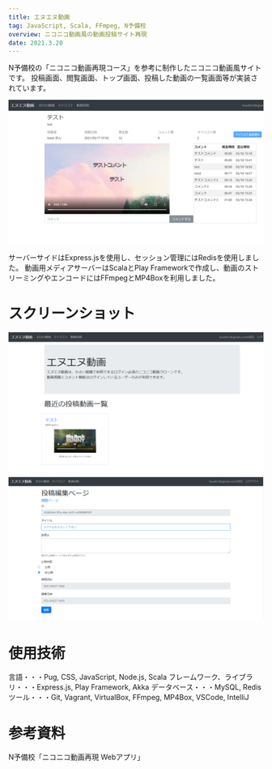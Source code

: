 ```yaml
---
title: エヌエヌ動画
tag: JavaScript, Scala, FFmpeg, N予備校
overview: ニコニコ動画風の動画投稿サイト再現
date: 2021.3.20
---
```


N予備校の「ニコニコ動画再現コース」を参考に制作したニコニコ動画風サイトです。 投稿画面、閲覧画面、トップ画面、投稿した動画の一覧画面等が実装されています。

![](/public/posts/nn-douga/screenshot1.png)

サーバーサイドはExpress.jsを使用し、セッション管理にはRedisを使用しました。
動画用メディアサーバーはScalaとPlay Frameworkで作成し、動画のストリーミングやエンコードにはFFmpegとMP4Boxを利用しました。

# スクリーンショット
![](/public/posts/nn-douga/screenshot2.png)
![](/public/posts/nn-douga/screenshot3.png)


# 使用技術
言語・・・Pug, CSS, JavaScript, Node.js, Scala
フレームワーク、ライブラリ・・・Express.js, Play Framework, Akka
データベース・・・MySQL, Redis
ツール・・・Git, Vagrant, VirtualBox, FFmpeg, MP4Box, VSCode, IntelliJ


# 参考資料
N予備校「ニコニコ動画再現 Webアプリ」